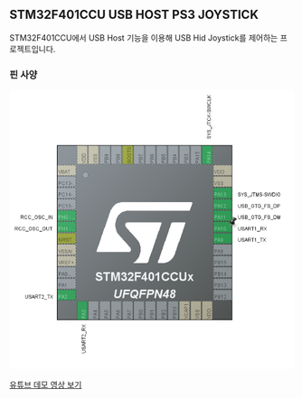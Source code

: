 ## STM32F401CCU USB HOST PS3 JOYSTICK

STM32F401CCU에서 USB Host 기능을 이용해 USB Hid Joystick를 제어하는 프로젝트입니다.



### 핀 사양

![](./assets/muc_pinout.png)




[유튜브 데모 영상 보기](https://www.youtube.com/watch?v=UHCHiru6jNc&t=16s)